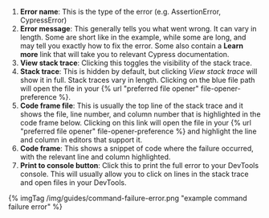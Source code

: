 1. **Error name**: This is the type of the error (e.g. AssertionError, CypressError)
2. **Error message**: This generally tells you what went wrong. It can vary in length. Some are short like in the example, while some are long, and may tell you exactly how to fix the error. Some also contain a **Learn more** link that will take you to relevant Cypress documentation.
3. **View stack trace**: Clicking this toggles the visibility of the stack trace.
4. **Stack trace**: This is hidden by default, but clicking *View stack trace* will show it in full. Stack traces vary in length. Clicking on the blue file path will open the file in your {% url "preferred file opener" file-opener-preference %}.
5. **Code frame file**: This is usually the top line of the stack trace and it shows the file, line number, and column number that is highlighted in the code frame below. Clicking on this link will open the file in your {% url "preferred file opener" file-opener-preference %} and highlight the line and column in editors that support it.
6. **Code frame**: This shows a snippet of code where the failure occurred, with the relevant line and column highlighted.
7. **Print to console button**: Click this to print the full error to your DevTools console. This will usually allow you to click on lines in the stack trace and open files in your DevTools.

{% imgTag /img/guides/command-failure-error.png "example command failure error" %}
